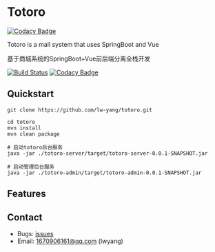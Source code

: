 # Totoro

[![Codacy Badge](https://api.codacy.com/project/badge/Grade/14ee00f5321f4e62b19f6919091ba87c)](https://app.codacy.com/manual/1670906161/totoro_2?utm_source=github.com&utm_medium=referral&utm_content=lw-yang/totoro&utm_campaign=Badge_Grade_Settings)

Totoro is a mall system that uses SpringBoot and Vue

基于商城系统的SpringBoot+Vue前后端分离全栈开发

[![Build Status](https://travis-ci.org/lw-yang/totoro.svg?branch=master)](https://travis-ci.org/lw-yang/totoro.svg?branch=master)
[![Codacy Badge](https://api.codacy.com/project/badge/Grade/17d9fa77d592412293c46fd328f49c3c)](https://www.codacy.com/manual/1670906161/totoro_2?utm_source=github.com&amp;utm_medium=referral&amp;utm_content=lw-yang/totoro&amp;utm_campaign=Badge_Grade)

## Quickstart

```shell script
git clone https://github.com/lw-yang/totoro.git
```
```shell script
cd totoro
mvn install
mvn clean package

# 启动totoro后台服务
java -jar ./totoro-server/target/totoro-server-0.0.1-SNAPSHOT.jar

# 启动管理后台服务
java -jar ./totoro-admin/target/totoro-admin-0.0.1-SNAPSHOT.jar
```

## Features

## Contact
- Bugs: [issues](https://github.com/lw-yang/totoro/issues)
- Email: 1670906161@qq.com (lwyang)
